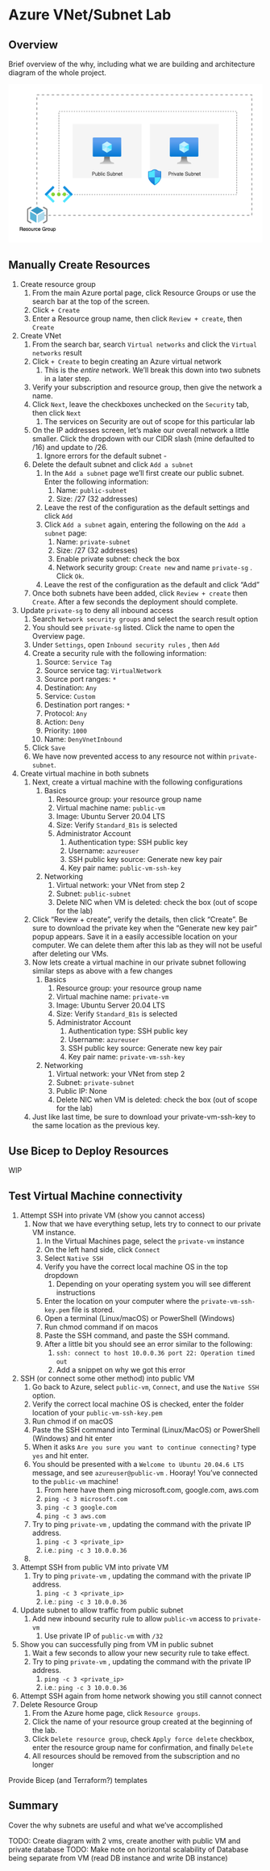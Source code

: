 # Azure VNet/Subnet Lab

## Overview

Brief overview of the why, including what we are building and architecture diagram of the whole project.

![Two VMs](images/2-VMs.png)

## Manually Create Resources

1. Create resource group
    1. From the main Azure portal page, click Resource Groups or use the search bar at the top of the screen.
    2. Click `+ Create`
    3. Enter a Resource group name, then click `Review + create`, then `Create`
2. Create VNet
    1. From the search bar, search `Virtual networks` and click the `Virtual networks` result
    2. Click `+ Create` to begin creating an Azure virtual network
        1. This is the *entire* network. We’ll break this down into two subnets in a later step.
    3. Verify your subscription and resource group, then give the network a name.
    4. Click `Next`, leave the checkboxes unchecked on the `Security` tab, then click `Next`
        1. The services on Security are out of scope for this particular lab
    5. On the IP addresses screen, let’s make our overall network a little smaller. Click the dropdown with our CIDR slash (mine defaulted to /16) and update to /26.
        1. Ignore errors for the default subnet -
    6. Delete the default subnet and click `Add a subnet`
        1. In the `Add a subnet` page we’ll first create our public subnet. Enter the following information:
            1. Name: `public-subnet`
            2. Size: /27 (32 addresses)
        2. Leave the rest of the configuration as the default settings and click `Add`
        3. Click `Add a subnet` again, entering the following on the `Add a subnet` page:
            1. Name: `private-subnet`
            2. Size: /27 (32 addresses)
            3. Enable private subnet: check the box
            4. Network security group: `Create new` and name `private-sg` . Click `Ok`.
        4. Leave the rest of the configuration as the default and click “Add”
    7. Once both subnets have been added, click `Review + create` then `Create`. After a few seconds the deployment should complete.  
3. Update `private-sg` to deny all inbound access
    1. Search `Network security groups` and select the search result option
    2. You should see `private-sg` listed. Click the name to open the Overview page.
    3. Under `Settings`, open `Inbound security rules` , then `Add`
    4. Create a security rule with the following information:
        1. Source: `Service Tag`
        2. Source service tag: `VirtualNetwork`
        3. Source port ranges: `*`
        4. Destination: `Any`
        5. Service: `Custom`
        6. Destination port ranges: `*`
        7. Protocol: `Any`
        8. Action: `Deny`
        9. Priority: `1000`
        10. Name: `DenyVnetInbound`
    5. Click `Save`
    6. We have now prevented access to any resource not within `private-subnet`.
4. Create virtual machine in both subnets
    1. Next, create a virtual machine with the following configurations
        1. Basics
            1. Resource group: your resource group name
            2. Virtual machine name: `public-vm`
            3. Image: Ubuntu Server 20.04 LTS
            4. Size: Verify `Standard_B1s` is selected
            5. Administrator Account
                1. Authentication type: SSH public key
                2. Username: `azureuser`
                3. SSH public key source: Generate new key pair
                4. Key pair name: `public-vm-ssh-key`
        2. Networking
            1. Virtual network: your VNet from step 2
            2. Subnet: `public-subnet`
            3. Delete NIC when VM is deleted: check the box (out of scope for the lab)
    2. Click “Review + create”, verify the details, then click “Create”. Be sure to download the private key when the “Generate new key pair” popup appears. Save it in a easily accessible location on your computer. We can delete them after this lab as they will not be useful after deleting our VMs.
    3. Now lets create a virtual machine in our private subnet following similar steps as above with a few changes
        1. Basics
            1. Resource group: your resource group name
            2. Virtual machine name: `private-vm`
            3. Image: Ubuntu Server 20.04 LTS
            4. Size: Verify `Standard_B1s` is selected
            5. Administrator Account
                1. Authentication type: SSH public key
                2. Username: `azureuser`
                3. SSH public key source: Generate new key pair
                4. Key pair name: `private-vm-ssh-key`
        2. Networking
            1. Virtual network: your VNet from step 2
            2. Subnet: `private-subnet`
            3. Public IP: None
            4. Delete NIC when VM is deleted: check the box (out of scope for the lab)
    4. Just like last time, be sure to download your private-vm-ssh-key to the same location as the previous key.

## Use Bicep to Deploy Resources

WIP

## Test Virtual Machine connectivity

1. Attempt SSH into private VM (show you cannot access)
    1. Now that we have everything setup, lets try to connect to our private VM instance.
        1. In the Virtual Machines page, select the `private-vm` instance
        2. On the left hand side, click `Connect`
        3. Select `Native SSH`
        4. Verify you have the correct local machine OS in the top dropdown
            1. Depending on your operating system you will see different instructions
        5. Enter the location on your computer where the `private-vm-ssh-key.pem` file is stored.
        6. Open a terminal (Linux/macOS) or PowerShell (Windows)
        7. Run chmod command if on macos
        8. Paste the SSH command, and paste the SSH command.
        9. After a little bit you should see an error similar to the following:
            1. `ssh: connect to host 10.0.0.36 port 22: Operation timed out`
            2. Add a snippet on why we got this error
2. SSH (or connect some other method) into public VM
    1. Go back to Azure, select  `public-vm`, `Connect`, and use the `Native SSH` option.
    2. Verify the correct local machine OS is checked, enter the folder location of your `public-vm-ssh-key.pem`
    3. Run chmod if on macOS
    4. Paste the SSH command into Terminal (Linux/MacOS) or PowerShell (Windows) and hit enter
    5. When it asks `Are you sure you want to continue connecting?` type `yes` and hit enter.
    6. You should be presented with a `Welcome to Ubuntu 20.04.6 LTS` message, and see `azureuser@public-vm` . Hooray! You’ve connected to the `public-vm` machine!
        1. From here have them ping microsoft.com, google.com, aws.com
        2. `ping -c 3 microsoft.com`
        3. `ping -c 3 google.com`
        4. `ping -c 3 aws.com`
    7. Try to ping `private-vm` , updating the command with the private IP address.
        1. `ping -c 3 <private_ip>`
        2. i.e.: `ping -c 3 10.0.0.36`
    8.
3. Attempt SSH from public VM into private VM
    1. Try to ping `private-vm` , updating the command with the private IP address.
        1. `ping -c 3 <private_ip>`
        2. i.e.: `ping -c 3 10.0.0.36`
4. Update subnet to allow traffic from public subnet
    1. Add new inbound security rule to allow `public-vm` access to `private-vm`
        1. Use private IP of `public-vm` with `/32`
5. Show you can successfully ping from VM in public subnet
    1. Wait a few seconds to allow your new security rule to take effect.
    2. Try to ping `private-vm` , updating the command with the private IP address.
        1. `ping -c 3 <private_ip>`
        2. i.e.: `ping -c 3 10.0.0.36`
6. Attempt SSH again from home network showing you still cannot connect
7. Delete Resource Group
    1. From the Azure home page, click `Resource groups`.
    2. Click the name of your resource group created at the beginning of the lab.
    3. Click `Delete resource group`, check `Apply force delete` checkbox, enter the resource group name for confirmation, and finally `Delete`
    4. All resources should be removed from the subscription and no longer

Provide Bicep (and Terraform?) templates

## Summary

Cover the why subnets are useful and what we’ve accomplished

TODO: Create diagram with 2 vms, create another with public VM and private database
TODO: Make note on horizontal scalability of Database being separate from VM (read DB instance and write DB instance)
